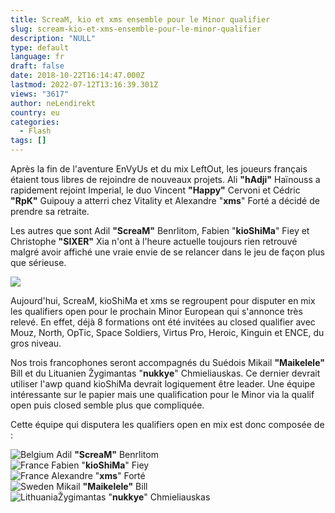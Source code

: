```yaml
---
title: ScreaM, kio et xms ensemble pour le Minor qualifier
slug: scream-kio-et-xms-ensemble-pour-le-minor-qualifier
description: "NULL"
type: default
language: fr
draft: false
date: 2018-10-22T16:14:47.000Z
lastmod: 2022-07-12T13:16:39.301Z
views: "3617"
author: neLendirekt
country: eu
categories:
  - Flash
tags: []
---
```

Après la fin de l'aventure EnVyUs et du mix LeftOut, les joueurs français étaient tous libres de rejoindre de nouveaux projets. Ali **"hAdji"** Haïnouss a rapidement rejoint Imperial, le duo Vincent **"Happy"** Cervoni et⁠ Cédric **"RpK"** Guipouy a atterri chez Vitality et Alexandre "**xms**" Forté a décidé de prendre sa retraite. 

Les autres que sont Adil **"ScreaM"** Benrlitom, Fabien "**kioShiMa**" Fiey et Christophe **"SIXER"** Xia n'ont à l'heure actuelle toujours rien retrouvé malgré avoir affiché une vraie envie de se relancer dans le jeu de façon plus que sérieuse. 

![](//picture/5a1f68730ac9e/pic.jpg)

Aujourd'hui, ScreaM, kioShiMa et xms se regroupent pour disputer en mix les qualifiers open pour le prochain Minor European qui s'annonce très relevé. En effet, déjà 8 formations ont été invitées au closed qualifier avec Mouz, North, OpTic, Space Soldiers, Virtus Pro, Heroic, Kinguin et ENCE, du gros niveau.

Nos trois francophones seront accompagnés du Suédois Mikail **"Maikelele"** Bill et du Lituanien Žygimantas "**nukkye**" Chmieliauskas. Ce dernier devrait utiliser l'awp quand kioShiMa devrait logiquement être leader. Une équipe intéressante sur le papier mais une qualification pour le Minor via la qualif open puis closed semble plus que compliquée.

Cette équipe qui disputera les qualifiers open en mix est donc composée de :

![Belgium](/images/countries/be.svg)⁠ Adil **"ScreaM"** Benrlitom  
![France](/images/countries/fr.svg)⁠ Fabien "**kioShiMa**" Fiey  
![France](/images/countries/fr.svg)⁠ Alexandre "**xms**" Forté  
![Sweden](/images/countries/se.svg)⁠ Mikail **"Maikelele"** Bill  
![Lithuania](/images/countries/lt.svg)⁠Žygimantas "**nukkye**" Chmieliauskas

